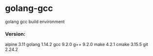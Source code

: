 # golang-gcc
golang gcc build environment

### Version:
alpine 3.11
golang 1.14.2
gcc 9.2.0
g++ 9.2.0
make 4.2.1
cmake 3.15.5
git 2.24.2
